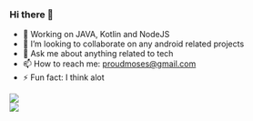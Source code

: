 ### Hi there 👋

- 🌱 Working on JAVA, Kotlin and NodeJS
- 👯 I’m looking to collaborate on any android related projects
- 💬 Ask me about anything related to tech
- 📫 How to reach me: proudmoses@gmail.com
- ⚡ Fun fact: I think alot

<div id="horizontal">
    <div><img src ="https://github-readme-stats.vercel.app/api?username=MosesWangira&&show_icons=true&title_color=ffffff&icon_color=bb2acf&text_color=daf7dc&bg_color=151515"/></div>
    <div><img src = "https://github-readme-stats.vercel.app/api/top-langs/?username=MosesWangira&hide=html&layout=compact&theme=dark"/>
</div>
</div>


